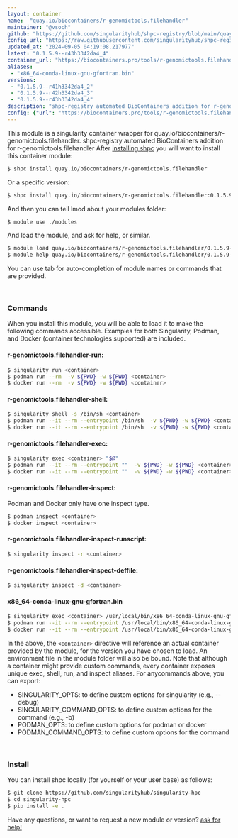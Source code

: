 ```yaml
---
layout: container
name:  "quay.io/biocontainers/r-genomictools.filehandler"
maintainer: "@vsoch"
github: "https://github.com/singularityhub/shpc-registry/blob/main/quay.io/biocontainers/r-genomictools.filehandler/container.yaml"
config_url: "https://raw.githubusercontent.com/singularityhub/shpc-registry/main/quay.io/biocontainers/r-genomictools.filehandler/container.yaml"
updated_at: "2024-09-05 04:19:08.217977"
latest: "0.1.5.9--r43h3342da4_4"
container_url: "https://biocontainers.pro/tools/r-genomictools.filehandler"
aliases:
 - "x86_64-conda-linux-gnu-gfortran.bin"
versions:
 - "0.1.5.9--r41h3342da4_2"
 - "0.1.5.9--r42h3342da4_3"
 - "0.1.5.9--r43h3342da4_4"
description: "shpc-registry automated BioContainers addition for r-genomictools.filehandler"
config: {"url": "https://biocontainers.pro/tools/r-genomictools.filehandler", "maintainer": "@vsoch", "description": "shpc-registry automated BioContainers addition for r-genomictools.filehandler", "latest": {"0.1.5.9--r43h3342da4_4": "sha256:5896fb7580fa3a571ad706a8cde4143e80104c9d26073731faee77195b9593ae"}, "tags": {"0.1.5.9--r41h3342da4_2": "sha256:98795ab4220f4904cccafe80c51f15c52be8b5a035c8492685ab6a9150a0a246", "0.1.5.9--r42h3342da4_3": "sha256:76c86448bac8563e1293c74d8a357cf55e1fe40f1c1c98220669136e23dd8c18", "0.1.5.9--r43h3342da4_4": "sha256:5896fb7580fa3a571ad706a8cde4143e80104c9d26073731faee77195b9593ae"}, "docker": "quay.io/biocontainers/r-genomictools.filehandler", "aliases": {"x86_64-conda-linux-gnu-gfortran.bin": "/usr/local/bin/x86_64-conda-linux-gnu-gfortran.bin"}}
---
```


This module is a singularity container wrapper for quay.io/biocontainers/r-genomictools.filehandler.
shpc-registry automated BioContainers addition for r-genomictools.filehandler
After [installing shpc](#install) you will want to install this container module:


```bash
$ shpc install quay.io/biocontainers/r-genomictools.filehandler
```

Or a specific version:

```bash
$ shpc install quay.io/biocontainers/r-genomictools.filehandler:0.1.5.9--r43h3342da4_4
```

And then you can tell lmod about your modules folder:

```bash
$ module use ./modules
```

And load the module, and ask for help, or similar.

```bash
$ module load quay.io/biocontainers/r-genomictools.filehandler/0.1.5.9--r43h3342da4_4
$ module help quay.io/biocontainers/r-genomictools.filehandler/0.1.5.9--r43h3342da4_4
```

You can use tab for auto-completion of module names or commands that are provided.

<br>

### Commands

When you install this module, you will be able to load it to make the following commands accessible.
Examples for both Singularity, Podman, and Docker (container technologies supported) are included.

#### r-genomictools.filehandler-run:

```bash
$ singularity run <container>
$ podman run --rm  -v ${PWD} -w ${PWD} <container>
$ docker run --rm  -v ${PWD} -w ${PWD} <container>
```

#### r-genomictools.filehandler-shell:

```bash
$ singularity shell -s /bin/sh <container>
$ podman run --it --rm --entrypoint /bin/sh  -v ${PWD} -w ${PWD} <container>
$ docker run --it --rm --entrypoint /bin/sh  -v ${PWD} -w ${PWD} <container>
```

#### r-genomictools.filehandler-exec:

```bash
$ singularity exec <container> "$@"
$ podman run --it --rm --entrypoint ""  -v ${PWD} -w ${PWD} <container> "$@"
$ docker run --it --rm --entrypoint ""  -v ${PWD} -w ${PWD} <container> "$@"
```

#### r-genomictools.filehandler-inspect:

Podman and Docker only have one inspect type.

```bash
$ podman inspect <container>
$ docker inspect <container>
```

#### r-genomictools.filehandler-inspect-runscript:

```bash
$ singularity inspect -r <container>
```

#### r-genomictools.filehandler-inspect-deffile:

```bash
$ singularity inspect -d <container>
```


#### x86_64-conda-linux-gnu-gfortran.bin

```bash
$ singularity exec <container> /usr/local/bin/x86_64-conda-linux-gnu-gfortran.bin
$ podman run --it --rm --entrypoint /usr/local/bin/x86_64-conda-linux-gnu-gfortran.bin   -v ${PWD} -w ${PWD} <container> -c " $@"
$ docker run --it --rm --entrypoint /usr/local/bin/x86_64-conda-linux-gnu-gfortran.bin   -v ${PWD} -w ${PWD} <container> -c " $@"
```



In the above, the `<container>` directive will reference an actual container provided
by the module, for the version you have chosen to load. An environment file in the
module folder will also be bound. Note that although a container
might provide custom commands, every container exposes unique exec, shell, run, and
inspect aliases. For anycommands above, you can export:

 - SINGULARITY_OPTS: to define custom options for singularity (e.g., --debug)
 - SINGULARITY_COMMAND_OPTS: to define custom options for the command (e.g., -b)
 - PODMAN_OPTS: to define custom options for podman or docker
 - PODMAN_COMMAND_OPTS: to define custom options for the command

<br>

### Install

You can install shpc locally (for yourself or your user base) as follows:

```bash
$ git clone https://github.com/singularityhub/singularity-hpc
$ cd singularity-hpc
$ pip install -e .
```

Have any questions, or want to request a new module or version? [ask for help!](https://github.com/singularityhub/singularity-hpc/issues)
